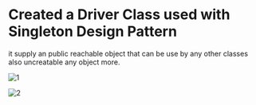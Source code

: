 # Created a Driver Class used with Singleton Design Pattern 

it supply  an public reachable object that can be use by any other classes also uncreatable any object more.

![1](https://user-images.githubusercontent.com/115929641/213015119-2247d61d-1821-4766-8020-d74005155c4c.png)


![2](https://user-images.githubusercontent.com/115929641/213015130-a5b32eb1-e9db-48a2-8cda-df1da76dabb9.png)
